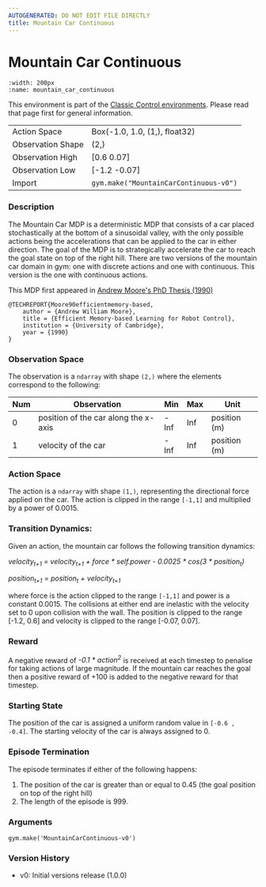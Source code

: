```yaml
---
AUTOGENERATED: DO NOT EDIT FILE DIRECTLY
title: Mountain Car Continuous
---
```


# Mountain Car Continuous

```{figure} ../../static/videos/classic_control/mountain_car_continuous.gif 
:width: 200px
:name: mountain_car_continuous
```

This environment is part of the <a href='..'>Classic Control environments</a>. Please read that page first for general information.

|   |   |
|---|---|
| Action Space | Box(-1.0, 1.0, (1,), float32) |
| Observation Shape | (2,) |
| Observation High | [0.6  0.07] |
| Observation Low | [-1.2  -0.07] |
| Import | `gym.make("MountainCarContinuous-v0")` | 


### Description

The Mountain Car MDP is a deterministic MDP that consists of a car placed stochastically
at the bottom of a sinusoidal valley, with the only possible actions being the accelerations
that can be applied to the car in either direction. The goal of the MDP is to strategically
accelerate the car to reach the goal state on top of the right hill. There are two versions
of the mountain car domain in gym: one with discrete actions and one with continuous.
This version is the one with continuous actions.

This MDP first appeared in [Andrew Moore's PhD Thesis (1990)](https://www.cl.cam.ac.uk/techreports/UCAM-CL-TR-209.pdf)

```
@TECHREPORT{Moore90efficientmemory-based,
    author = {Andrew William Moore},
    title = {Efficient Memory-based Learning for Robot Control},
    institution = {University of Cambridge},
    year = {1990}
}
```

### Observation Space

The observation is a `ndarray` with shape `(2,)` where the elements correspond to the following:

| Num | Observation                                                 | Min                | Max    | Unit |
|-----|-------------------------------------------------------------|--------------------|--------|------|
| 0   | position of the car along the x-axis                        | -Inf               | Inf    | position (m) |
| 1   | velocity of the car                                         | -Inf               | Inf  | position (m) |

### Action Space

The action is a `ndarray` with shape `(1,)`, representing the directional force applied on the car. The action is clipped in the range `[-1,1]` and multiplied by a power of 0.0015.

### Transition Dynamics:

Given an action, the mountain car follows the following transition dynamics:

*velocity<sub>t+1</sub> = velocity<sub>t+1</sub> + force * self.power - 0.0025 * cos(3 * position<sub>t</sub>)*

*position<sub>t+1</sub> = position<sub>t</sub> + velocity<sub>t+1</sub>*

where force is the action clipped to the range `[-1,1]` and power is a constant 0.0015. The collisions at either end are inelastic with the velocity set to 0 upon collision with the wall. The position is clipped to the range [-1.2, 0.6] and velocity is clipped to the range [-0.07, 0.07].

### Reward

A negative reward of *-0.1 * action<sup>2</sup>* is received at each timestep to penalise for taking actions of large magnitude. If the mountain car reaches the goal then a positive reward of +100 is added to the negative reward for that timestep.

### Starting State

The position of the car is assigned a uniform random value in `[-0.6 , -0.4]`. The starting velocity of the car is always assigned to 0.

### Episode Termination

The episode terminates if either of the following happens:
1. The position of the car is greater than or equal to 0.45 (the goal position on top of the right hill)
2. The length of the episode is 999.

### Arguments

```
gym.make('MountainCarContinuous-v0')
```

### Version History

* v0: Initial versions release (1.0.0)
